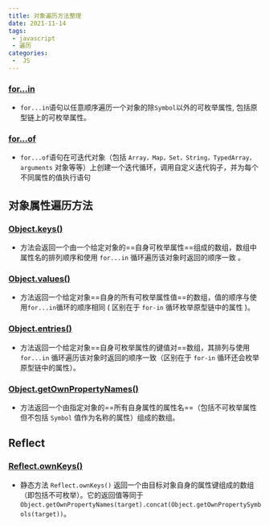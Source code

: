 ```yaml
---
title: 对象遍历方法整理
date: 2021-11-14
tags:
 - javascript
 - 遍历
categories:
 -  JS
---
```



### [for...in](https://developer.mozilla.org/zh-CN/docs/Web/JavaScript/Reference/Statements/for...in)
+ `for...in`语句以任意顺序遍历一个对象的除`Symbol`以外的可枚举属性, 包括原型链上的可枚举属性。

### [for...of](https://developer.mozilla.org/zh-CN/docs/Web/JavaScript/Reference/Statements/for...of)
+ `for...of`语句在可迭代对象（包括 `Array，Map，Set，String，TypedArray，arguments` 对象等等）上创建一个迭代循环，调用自定义迭代钩子，并为每个不同属性的值执行语句

## 对象属性遍历方法

### [Object.keys()](https://developer.mozilla.org/zh-CN/docs/Web/JavaScript/Reference/Global_Objects/Object/keys)
+ 方法会返回一个由一个给定对象的==自身可枚举属性==组成的数组，数组中属性名的排列顺序和使用 `for...in` 循环遍历该对象时返回的顺序一致 。

### [Object.values()](https://developer.mozilla.org/zh-CN/docs/Web/JavaScript/Reference/Global_Objects/Object/values)
+ 方法返回一个给定对象==自身的所有可枚举属性值==的数组，值的顺序与使用`for...in`循环的顺序相同 ( 区别在于 `for-in` 循环枚举原型链中的属性 )。

### [Object.entries()](https://developer.mozilla.org/zh-CN/docs/Web/JavaScript/Reference/Global_Objects/Object/entries)
+ 方法返回一个给定对象==自身可枚举属性的键值对==数组，其排列与使用 `for...in` 循环遍历该对象时返回的顺序一致（区别在于 `for-in` 循环还会枚举原型链中的属性）。

### [Object.getOwnPropertyNames()](https://developer.mozilla.org/zh-CN/docs/Web/JavaScript/Reference/Global_Objects/Object/getOwnPropertyNames)
+ 方法返回一个由指定对象的==所有自身属性的属性名==（包括不可枚举属性但不包括 `Symbol` 值作为名称的属性）组成的数组。

## Reflect
### [Reflect.ownKeys()](https://developer.mozilla.org/zh-CN/docs/Web/JavaScript/Reference/Global_Objects/Reflect/ownKeys)
+ 静态方法 `Reflect.ownKeys()` 返回一个由目标对象自身的属性键组成的数组（即包括不可枚举）。它的返回值等同于 `Object.getOwnPropertyNames(target).concat(Object.getOwnPropertySymbols(target))`。
